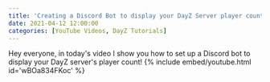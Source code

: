 ```yaml
---
title: 'Creating a Discord Bot to display your DayZ Server player count!'
date: 2021-04-12 12:00:00
categories: [YouTube Videos, DayZ Tutorials]
---
```

Hey everyone, in today's video I show you how to set up a Discord bot to display your DayZ server's player count!
{% include embed/youtube.html id='wBOa834FKoc' %}